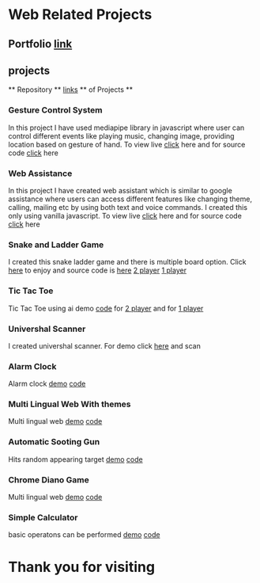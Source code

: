 # Web Related Projects
## Portfolio [link](http://70deepak58.github.io/Web_Advance/Projects/Portfolio/index.html)
## projects
** Repository ** [links](https://github.com/70deepak58/Web_Advance/tree/master/Projects) ** of Projects **
<br/>

### Gesture Control System<br/>
In this project I have used mediapipe library in javascript where user can control different events like playing music, changing image, providing location based on gesture of hand. To view live [click](https://70deepak58.github.io/Web_Advance/Projects/gesture/gesture/index.html) here and for source code [click](https://github.com/70deepak58/Web_Advance/tree/master/Projects/gesture/gesture) here
<br/>
### Web Assistance<br/>
In this project I have created web assistant which is similar to google assistance where users can access different features like changing theme, calling, mailing etc by using both  text and voice commands. I created this only using vanilla javascript. To view live [click](http://70deepak58.github.io/Web_Advance/Projects/ai_auto/index.html) here and for source code [click](https://github.com/70deepak58/Web_Advance/tree/master/Projects/ai_auto) here
<br/>
### Snake and Ladder Game
I created this snake ladder game and there is multiple board option. Click [here](http://70deepak58.github.io/Web_Advance/Projects/snake_ladder_both/index.html) to enjoy and source code is  [here](https://github.com/70deepak58/Web_Advance/tree/master/Projects/snake_ladder_both)
[2 player](http://70deepak58.github.io/Web_Advance/snake_ladder_2player/index.html)
[1 player](http://70deepak58.github.io/Web_Advance/Ludo_Advance/snake_ladder_both/index.html)
<br/>
### Tic Tac Toe
Tic Tac Toe using ai demo [code](https://github.com/70deepak58/Web_Advance/tree/master/Projects/TicTacToe) for [ 2 player](http://70deepak58.github.io/Web_Advance/Projects/TicTacToe/tic_tac_toe.html) and for [ 1 player](http://70deepak58.github.io/Web_Advance/tic_tac_toe_ai.html)
<br/>
### Univershal Scanner
I created univershal scanner. For demo click  [here](http://70deepak58.github.io/Web_Advance/scan.html) and scan 
<br/>
### Alarm Clock
Alarm clock [demo](http://70deepak58.github.io/Web_Advance/Projects/clock/index.html)   [code](https://github.com/70deepak58/Web_Advance/tree/master/Projects/clock)
<br/>
### Multi Lingual Web With themes
Multi lingual web  [demo](http://70deepak58.github.io/Web_Advance/Projects/language/index.html) [code](https://github.com/70deepak58/Web_Advance/tree/master/Projects/language)
<br/>
### Automatic Sooting Gun
Hits random appearing target  [demo](http://70deepak58.github.io/Web_Advance/Projects/gun_soot_auto/index.html) [code](https://github.com/70deepak58/Web_Advance/tree/master/Projects/gun_soot_auto)
<br/>
### Chrome Diano Game
Multi lingual web  [demo](http://70deepak58.github.io/Web_Advance/Projects/diano/index.html) [code](https://github.com/70deepak58/Web_Advance/tree/master/Projects/diano)
<br/>
### Simple Calculator
basic operatons can be performed  [demo](http://70deepak58.github.io/Web_Advance/Projects/calculator/simple/index.html) [code](https://github.com/70deepak58/Web_Advance/tree/master/Projects/calculator/simple)



<h1>Thank you for visiting</h1>

